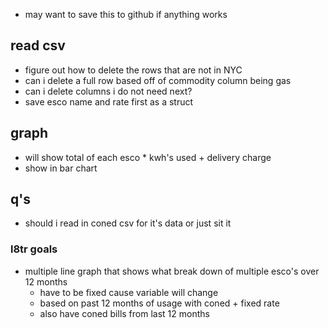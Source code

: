 - may want to save this to github if anything works

## read csv
- figure out how to delete the rows that are not in NYC
- can i delete a full row based off of commodity column being gas
- can i delete columns i do not need next?
- save esco name and rate first as a struct

## graph
- will show total of each esco * kwh's used + delivery charge
- show in bar chart




## q's
- should i read in coned csv for it's data or just sit it

### l8tr goals
- multiple line graph that shows what break down of multiple esco's over 12 months
    - have to be fixed cause variable will change
    - based on past 12 months of usage with coned + fixed rate
    - also have coned bills from last 12 months